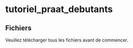 # tutoriel_praat_debutants

## Fichiers

Veuillez télécharger tous les fichiers avant de commencer. 
